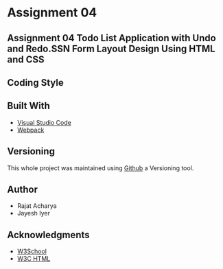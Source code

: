 # Assignment 04
## Assignment 04 Todo List Application with Undo and Redo.SSN Form Layout Design Using HTML and CSS

## Coding Style


## Built With 
- [Visual Studio Code](https://code.visualstudio.com/)
- [Webpack](https://webpack.js.org/guides/getting-started/)

## Versioning 
This whole project was maintained using [Github](https://github.com/) a Versioning tool.

## Author
- Rajat Acharya
- Jayesh Iyer

## Acknowledgments

- [W3School](https://www.w3schools.com/)
- [W3C HTML](https://www.w3.org/html/)